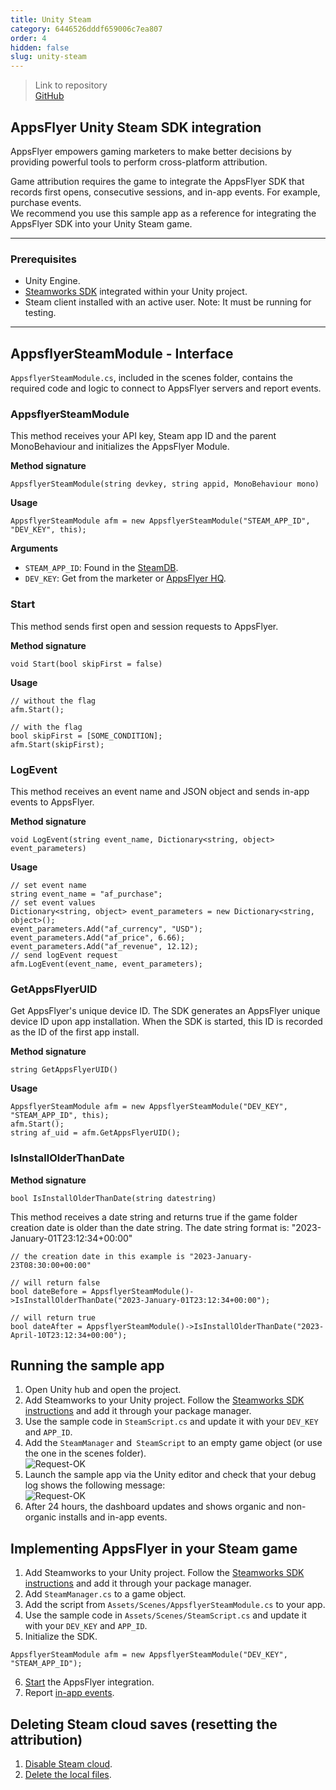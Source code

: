 ```yaml
---
title: Unity Steam
category: 6446526dddf659006c7ea807
order: 4
hidden: false
slug: unity-steam
---
```


> Link to repository  
> [GitHub](https://github.com/AppsFlyerSDK/appsflyer-unity-steam-sample-app)

## AppsFlyer Unity Steam SDK integration

AppsFlyer empowers gaming marketers to make better decisions by providing powerful tools to perform cross-platform attribution.

Game attribution requires the game to integrate the AppsFlyer SDK that records first opens, consecutive sessions, and in-app events. For example, purchase events.  
We recommend you use this sample app as a reference for integrating the AppsFlyer SDK into your Unity Steam game.

<hr/>

### Prerequisites

- Unity Engine.
- [Steamworks SDK](https://steamworks.github.io/) integrated within your Unity project.
- Steam client installed with an active user. Note: It must be running for testing.

<hr/>

## AppsflyerSteamModule - Interface

`AppsflyerSteamModule.cs`, included in the scenes folder, contains the required code and logic to connect to AppsFlyer servers and report events.

### AppsflyerSteamModule

This method receives your API key, Steam app ID and the parent MonoBehaviour and initializes the AppsFlyer Module.

**Method signature**

```
AppsflyerSteamModule(string devkey, string appid, MonoBehaviour mono)
```

**Usage**

```
AppsflyerSteamModule afm = new AppsflyerSteamModule("STEAM_APP_ID", "DEV_KEY", this);
```

**Arguments**

- `STEAM_APP_ID`: Found in the [SteamDB](https://steamdb.info/apps/).
- `DEV_KEY`: Get from the marketer or [AppsFlyer HQ](https://support.appsflyer.com/hc/en-us/articles/211719806-App-settings-#general-app-settings).

### Start

This method sends first open and session requests to AppsFlyer.

**Method signature**

```
void Start(bool skipFirst = false)
```

**Usage**

```
// without the flag
afm.Start();

// with the flag
bool skipFirst = [SOME_CONDITION];
afm.Start(skipFirst);
```

### LogEvent

This method receives an event name and JSON object and sends in-app events to AppsFlyer.

**Method signature**

```
void LogEvent(string event_name, Dictionary<string, object> event_parameters)
```

**Usage**

```
// set event name
string event_name = "af_purchase";
// set event values
Dictionary<string, object> event_parameters = new Dictionary<string, object>();
event_parameters.Add("af_currency", "USD");
event_parameters.Add("af_price", 6.66);
event_parameters.Add("af_revenue", 12.12);
// send logEvent request
afm.LogEvent(event_name, event_parameters);

```

### GetAppsFlyerUID

Get AppsFlyer's unique device ID. The SDK generates an AppsFlyer unique device ID upon app installation. When the SDK is started, this ID is recorded as the ID of the first app install.

**Method signature**

```
string GetAppsFlyerUID()
```

**Usage**

```
AppsflyerSteamModule afm = new AppsflyerSteamModule("DEV_KEY", "STEAM_APP_ID", this);
afm.Start();
string af_uid = afm.GetAppsFlyerUID();
```

### IsInstallOlderThanDate

**Method signature**

```
bool IsInstallOlderThanDate(string datestring)
```

This method receives a date string and returns true if the game folder creation date is older than the date string. The date string format is: "2023-January-01T23:12:34+00:00"

```
// the creation date in this example is "2023-January-23T08:30:00+00:00"

// will return false
bool dateBefore = AppsflyerSteamModule()->IsInstallOlderThanDate("2023-January-01T23:12:34+00:00");

// will return true
bool dateAfter = AppsflyerSteamModule()->IsInstallOlderThanDate("2023-April-10T23:12:34+00:00");
```

## Running the sample app

1. Open Unity hub and open the project.
2. Add Steamworks to your Unity project. Follow the [Steamworks SDK instructions](https://steamworks.github.io/) and add it through your package manager.
3. Use the sample code in `SteamScript.cs` and update it with your `DEV_KEY` and `APP_ID`.
4. Add the `SteamManager` and` SteamScript` to an empty game object (or use the one in the scenes folder).  
   ![Request-OK](https://files.readme.io/7a002a6-small-SteamGameObject.PNG)
5. Launch the sample app via the Unity editor and check that your debug log shows the following message:  
   ![Request-OK](https://files.readme.io/1f7dcf0-small-202OK.PNG)
6. After 24 hours, the dashboard updates and shows organic and non-organic installs and in-app events.

## Implementing AppsFlyer in your Steam game

1. Add Steamworks to your Unity project. Follow the [Steamworks SDK instructions](https://steamworks.github.io/) and add it through your package manager.
2. Add `SteamManager.cs` to a game object.
3. Add the script from `Assets/Scenes/AppsflyerSteamModule.cs` to your app.
4. Use the sample code in `Assets/Scenes/SteamScript.cs` and update it with your `DEV_KEY` and `APP_ID`.
5. Initialize the SDK.

```
AppsflyerSteamModule afm = new AppsflyerSteamModule("DEV_KEY", "STEAM_APP_ID");
```

6. [Start](#public-void-startbool-skipfirst--false) the AppsFlyer integration.
7. Report [in-app events](#public-void-logeventstring-event_name-dictionarystring-object-event_parameters).

## Deleting Steam cloud saves (resetting the attribution)

1. [Disable Steam cloud](https://help.steampowered.com/en/faqs/view/68D2-35AB-09A9-7678#enabling).
2. [Delete the local files](https://help.steampowered.com/en/faqs/view/68D2-35AB-09A9-7678#where).
